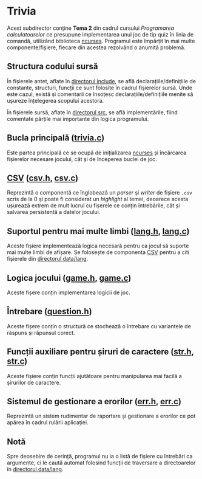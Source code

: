 [ncurses]: https://en.wikipedia.org/wiki/Ncurses

[include]: include/
[src]: src/

[trivia-c]: trivia.c

[csv]: https://en.wikipedia.org/wiki/Comma-separated_values
[csv-h]: include/csv.h
[csv-c]: src/csv.c

[lang-h]: include/lang.h
[lang-c]: src/lang.c
[data-lang]: data/lang/

[game-h]: include/game.h
[game-c]: src/game.c

[question-h]: include/question.h

[str-h]: include/str.h
[str-c]: src/str.c

[err-h]: include/err.h
[err-c]: src/err.c

# Trivia
Acest subdirector conține **Tema 2** din cadrul cursului _Programarea calculatoarelor_ ce presupune implementarea unui joc de tip quiz în linia de comandă, utilizând biblioteca [ncurses][ncurses]. Programul este împărțit în mai multe componente/fișiere, fiecare din acestea rezolvând o anumită problemă.

## Structura codului sursă
În fișierele antet, aflate în [directorul include][include], se află declarațiile/definițiile de constante, structuri, funcții ce sunt folosite în cadrul fișierelor sursă. Unde este cazul, există și comentarii ce însoțesc declarațiile/definițiile menite să ușureze înțelegerea scopului acestora.

În fișierele sursă, aflate în [directorul src][src], se află implementările, fiind comentate părțile mai importante din logica programului.

## Bucla principală ([trivia.c][trivia-c])
Este partea principală ce se ocupă de inițializarea [ncurses][ncurses] și încărcarea fișierelor necesare jocului, cât și de începerea buclei de joc.

## [CSV][csv] ([csv.h][csv-h], [csv.c][csv-c])
Reprezintă o componentă ce înglobează un _parser_ și _writer_ de fișiere `.csv` scris de la 0 și poate fi considerat un _highlight_ al temei, deoarece acesta ușurează extrem de mult lucrul cu fișerele ce conțin întrebările, cât și salvarea persistentă a datelor jocului.

## Suportul pentru mai multe limbi ([lang.h][lang-h], [lang.c][lang-c])
Aceste fișiere implementează logica necesară pentru ca jocul să suporte mai multe limbi de afișare. Se folosește de componenta [CSV][csv] pentru a citi fișierele din [directorul data/lang][data-lang].

## Logica jocului ([game.h][game-h], [game.c][game-c])
Aceste fișere conțin implementarea logicii de joc.

## Întrebare ([question.h][question-h])
Aceste fișere conțin o structură ce stochează o întrebare cu variantele de răspuns și răpunsul corect.

## Funcții auxiliare pentru șiruri de caractere ([str.h][str-h], [str.c][str-c])
Aceste fișiere conțin funcții ajutătoare pentru manipularea mai facilă a șirurilor de caractere.

## Sistemul de gestionare a erorilor ([err.h][err-h], [err.c][err-c])
Reprezintă un sistem rudimentar de raportare și gestionare a erorilor ce pot apărea în cadrul rulării aplicației.

## Notă
Spre deosebire de cerință, programul nu ia o listă de fișiere cu întrebări ca argumente, ci le caută automat folosind funcții de traversare a directoarelor în [directorul data/lang][data-lang].
